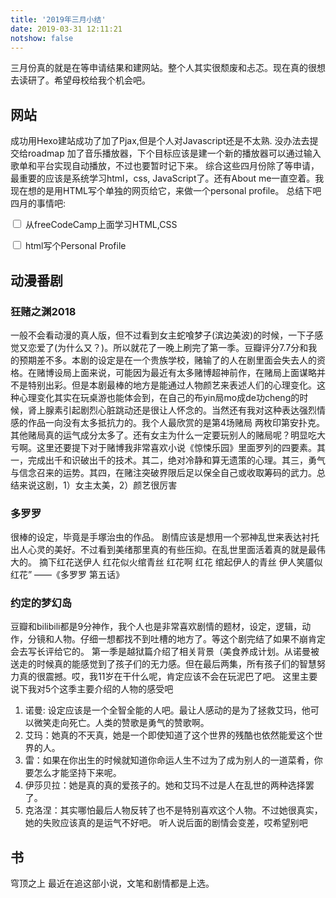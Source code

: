 ```yaml
---
title: '2019年三月小结'
date: 2019-03-31 12:11:21
notshow: false
---
```


三月份真的就是在等申请结果和建网站。整个人其实很颓废和忐忑。现在真的很想去读研了。希望母校给我个机会吧。

## 网站
成功用Hexo建站成功了加了Pjax,但是个人对Javascript还是不太熟. 没办法去提交给roadmap
加了音乐播放器，下个目标应该是建一个新的播放器可以通过输入歌单和平台实现自动播放，不过也要暂时记下来。
综合这些四月份除了等申请，最重要的应该是系统学习html，css, JavaScript了。还有About me一直空着。我现在想的是用HTML写个单独的网页给它，来做一个personal profile。
总结下吧四月的事情吧:
<form action="/no action">
    <p><label for="Checkbox1"><input id="Checkbox1" type="checkbox" name="Checkbox1"> 从freeCodeCamp上面学习HTML,CSS</label></p>
    <p><label for="Checkbox2"><input id="Checkbox2" type="checkbox" name="Checkbox2"> html写个Personal Profile</label></p>
</form>

## 动漫番剧
### 狂赌之渊2018
一般不会看动漫的真人版，但不过看到女主蛇喰梦子(滨边美波)的时候，一下子感觉又恋爱了(为什么又？)。所以就花了一晚上刷完了第一季。豆瓣评分7.7分和我的预期差不多。本剧的设定是在一个贵族学校，赌输了的人在剧里面会失去人的资格。在赌博设局上面来说，可能因为最近有太多赌博超神前作，在赌局上面谋略并不是特别出彩。但是本剧最棒的地方是能通过人物颜艺来表述人们的心理变化。这种心理变化其实在玩桌游也能体会到，在自己的布yin局mo成de功cheng的时候，肾上腺素引起剧烈心脏跳动还是很让人怀念的。当然还有我对这种表达强烈情感的作品一向没有太多抵抗力的。我个人最欣赏的是第4场赌局 两枚印第安扑克。其他赌局真的运气成分太多了。还有女主为什么一定要玩别人的赌局呢？明显吃大亏啊。这里还要提下对于赌博我非常喜欢小说《惊悚乐园》里面罗列的四要素。其一，完成出千和识破出千的技术。其二，绝对冷静和算无遗策的心理。其三，勇气与信念召来的运势。其四，在赌注突破界限后足以保全自己或收取筹码的武力。总结来说这剧，1）女主太美，2）颜艺很厉害

### 多罗罗
很棒的设定，毕竟是手塚治虫的作品。
剧情应该是想用一个邪神乱世来表达衬托出人心灵的美好。不过看到美绪那里真的有些压抑。在乱世里面活着真的就是最伟大的。
摘下红花送伊人
红花似火绾青丝
红花啊 红花
绾起伊人的青丝
伊人笑靥似红花”
——《多罗罗 第五话》

### 约定的梦幻岛 
豆瓣和bilibili都是9分神作，我个人也是非常喜欢剧情的题材，设定，逻辑，动作，分镜和人物。仔细一想都找不到吐槽的地方了。等这个剧完结了如果不崩肯定会去写长评给它的。
第一季是越狱篇介绍了相关背景（美食养成计划。从诺曼被送走的时候真的能感觉到了孩子们的无力感。但在最后两集，所有孩子们的智慧努力真的很震撼。哎，我11岁在干什么呢，肯定应该不会在玩泥巴了吧。
这里主要说下我对5个这季主要介绍的人物的感受吧
1. 诺曼: 设定应该是一个全智全能的人吧。最让人感动的是为了拯救艾玛，他可以微笑走向死亡。人类的赞歌是勇气的赞歌啊。
2. 艾玛：她真的不天真，她是一个即使知道了这个世界的残酷也依然能爱这个世界的人。
3. 雷：如果在你出生的时候就知道你命运人生不过为了成为别人的一道菜肴，你要怎么才能坚持下来呢。
4. 伊莎贝拉：她是真的真的爱孩子的。她和艾玛不过是人在乱世的两种选择罢了。
5. 克洛涅：其实哪怕最后人物反转了也不是特别喜欢这个人物。不过她很真实，她的失败应该真的是运气不好吧。
听人说后面的剧情会变差，哎希望别吧

## 书
穹顶之上
最近在追这部小说，文笔和剧情都是上选。

